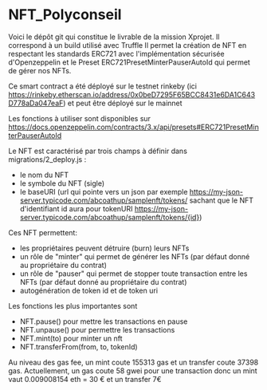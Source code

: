 # NFT_Polyconseil

Voici le dépôt git qui constitue le livrable de la mission Xprojet. Il correspond à un build utilisé avec Truffle
Il permet la création de NFT en respectant les standards ERC721 avec l'implémentation sécurisée d'Openzeppelin et le Preset ERC721PresetMinterPauserAutoId qui permet de gérer nos NFTs.

Ce smart contract a été déployé sur le testnet rinkeby (ici https://rinkeby.etherscan.io/address/0x0beD7295F65BCC8431e6DA1C643D778aDa047eaF) et peut être déployé sur le mainnet 

Les fonctions à utiliser sont disponibles sur https://docs.openzeppelin.com/contracts/3.x/api/presets#ERC721PresetMinterPauserAutoId

Le NFT est caractérisé par trois champs à définir dans migrations/2_deploy.js :
- le nom du NFT
- le symbole du NFT (sigle)
- le baseURI (url qui pointe vers un json par exemple https://my-json-server.typicode.com/abcoathup/samplenft/tokens/ sachant que le NFT d'identifiant id aura pour tokenURI https://my-json-server.typicode.com/abcoathup/samplenft/tokens/{id})

Ces NFT permettent:
- les propriétaires peuvent détruire (burn) leurs NFTs
- un rôle de "minter" qui permet de générer les NFTs (par défaut donné au propriétaire du contrat)
- un rôle de "pauser" qui permet de stopper toute transaction entre les NFTs (par défaut donné au propriétaire du contrat)
- autogénération de token id et de token uri

Les fonctions les plus importantes sont
- NFT.pause() pour mettre les transactions en pause
- NFT.unpause() pour permettre les transactions
- NFT.mint(to) pour minter un nft
- NFT.transferFrom(from, to, tokenId)

Au niveau des gas fee, un mint coute 155313 gas et un transfer coute 37398 gas. Actuellement, un gas coute 58 gwei pour une transaction donc un mint vaut 0.009008154 eth = 30 € et un transfer 7€
  
